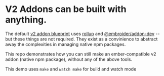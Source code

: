 # V2 Addons can be built with anything.

The default [v2 addon blueprint](https://github.com/embroider-build/addon-blueprint) uses [rollup](https://rollupjs.org/) and [@embroider/addon-dev](https://github.com/embroider-build/embroider/tree/main/packages/addon-dev) -- but these things are not required. They exist as a convinience to abstract away the complexities in managing native npm packages.


This repo demonstrates how you can still make an ember-compatible v2 addon (native npm package), without any of the above tools.

This demo uses `make` and `watch make` for build and watch mode

